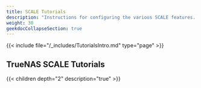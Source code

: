 ```yaml
---
title: SCALE Tutorials
description: "Instructions for configuring the various SCALE features. Articles are organized parallel to the SCALE interface layout."
weight: 30
geekdocCollapseSection: true
---
```


{{< include file="/_includes/TutorialsIntro.md" type="page" >}}

## TrueNAS SCALE Tutorials

{{< children depth="2" description="true" >}}
